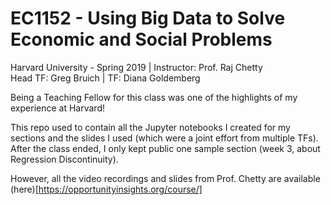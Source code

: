 # EC1152 - Using Big Data to Solve Economic and Social Problems</br>
Harvard University - Spring 2019  |  Instructor: Prof. Raj Chetty </br>
Head TF: Greg Bruich  |  TF: Diana Goldemberg </br>

Being a Teaching Fellow for this class was one of the highlights of my experience at Harvard!

This repo used to contain all the Jupyter notebooks I created for my sections and the slides I used (which were a joint effort from multiple TFs). 
After the class ended, I only kept public one sample section (week 3, about Regression Discontinuity).

However, all the video recordings and slides from Prof. Chetty are available (here)[https://opportunityinsights.org/course/]
